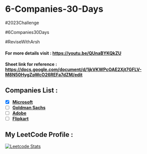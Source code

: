 # 6-Companies-30-Days
#2023Challenge

#6Companies30Days

#ReviseWithArsh

#### For more details visit : https://youtu.be/QUnaBYKQkZU

#### Sheet link for reference : https://docs.google.com/document/d/1jkVKWPcOAE2Xjt7GFLV-M8N50HygZpWcO26REFa7dZM/edit

## Companies List :
- [x] [**Microsoft**](https://github.com/tusharkhanna575/6-Companies-30-Days/tree/main/Microsoft)
- [ ] [**Goldman Sachs**](https://github.com/tusharkhanna575/6-Companies-30-Days/tree/main/Goldman%20Sachs)
- [ ] [**Adobe**](https://github.com/tusharkhanna575/6-Companies-30-Days/tree/main/Adobe)
- [ ] [**Flipkart**](https://github.com/tusharkhanna575/6-Companies-30-Days/tree/main/Flipkart)

## My LeetCode Profile :   
[![Leetcode Stats](https://leetcard.jacoblin.cool/tusharkhanna575?theme=unicorn&ext=heatmap&border=0&radius=20)](https://leetcode.com/tusharkhanna575)
